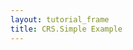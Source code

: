 ```yaml
---
layout: tutorial_frame
title: CRS.Simple Example
---
```

<script type="module">
	import {Map, CRS, ImageOverlay, LatLng, Marker, Polyline} from 'leaflet';

	const map = new Map('map', {
		crs: CRS.Simple,
		minZoom: -3
	});

	const Yx = LatLng;

	function xy(x, y) {
		if (Array.isArray(x)) { // When doing xy([x, y]);
			return new Yx(x[1], x[0]);
		}
		return new Yx(y, x); // When doing xy(x, y);
	}

	const bounds = [xy(-25, -26.5), xy(1023, 1021.5)];
	const image = new ImageOverlay('uqm_map_full.png', bounds).addTo(map);

	const sol      = xy(175.2, 145.0);
	const mizar    = xy(41.6, 130.1);
	const kruegerZ = xy(13.4, 56.5);
	const deneb    = xy(218.7, 8.3);

	const mSol = new Marker(sol).addTo(map).bindPopup('Sol');
	const mMizar = new Marker(mizar).addTo(map).bindPopup('Mizar');
	const mKruegerZ = new Marker(kruegerZ).addTo(map).bindPopup('Krueger-Z');
	const mDeneb = new Marker(deneb).addTo(map).bindPopup('Deneb');

	const travel = new Polyline([sol, deneb]).addTo(map);

	map.setView(xy(120, 70), 1);
</script>
